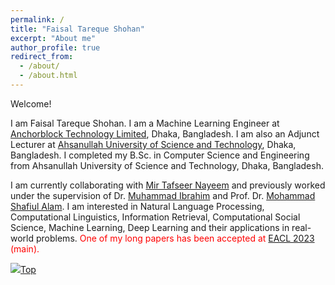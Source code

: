 ```yaml
---
permalink: /
title: "Faisal Tareque Shohan"
excerpt: "About me"
author_profile: true
redirect_from: 
  - /about/
  - /about.html
---
```


Welcome!

I am Faisal Tareque Shohan. I am a Machine Learning Engineer at [Anchorblock Technology Limited](https://anchorblock.ai/ "https://anchorblock.ai/"), Dhaka, Bangladesh. I am also an Adjunct Lecturer at [Ahsanullah University of Science and Technology](https://aust.edu/ "https://aust.edu/"), Dhaka, Bangladesh. I completed my B.Sc. in Computer Science and Engineering from Ahsanullah University of Science and Technology, Dhaka, Bangladesh. 

I am currently collaborating with [Mir Tafseer Nayeem](https://scholar.google.com/citations?user=qoeylgEAAAAJ&hl=en "Research profile") and previously worked under the supervision of Dr. [Muhammad Ibrahim](https://du.ac.bd/faculty/faculty_details/CSE/4167 "Academic profile") and Prof. Dr. [Mohammad Shafiul Alam](https://scholar.google.com/citations?view_op=list_works&hl=en&hl=en&user=5ZXfn_cAAAAJ&sortby=pubdate "Research profile"). I am interested in Natural Language Processing, Computational Linguistics, Information Retrieval, Computational Social Science, Machine Learning, Deep Learning and their applications in real-world problems. <span style="color:Red">One of my long papers has been accepted at [EACL 2023](https://2023.eacl.org/) (main).</span>

[<img src="https://img.icons8.com/emoji/24/000000/up-arrow-emoji.png"/>](https://faisaltareque.github.io/#)[Top](https://faisaltareque.github.io/#)

<script type="text/javascript" id="clustrmaps" src="//clustrmaps.com/map_v2.js?d=zvuzuYG5Lmg-HQr6bbRY41UVcTuU9YJq4WEjJ9nZ-z4&cl=ffffff&w=300" ></script>

<!---
<script type="text/javascript" id="mmvst_globe" src="//mapmyvisitors.com/globe.js?d=tVTayxsZbIwH9AS8ueuxjW4Dv8uB7dG_b2vY8ekGKaE&cl=ffffff&w=300"></script>
-->
